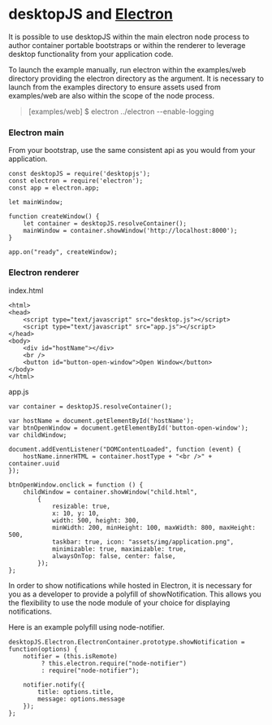 desktopJS and [Electron](https://electron.atom.io/ "Electron")
===============================================================

It is possible to use desktopJS within the main electron node process to author
container portable bootstraps or within the renderer to leverage desktop functionality
from your application code.

To launch the example manually, run electron within the examples/web directory providing
the electron directory as the argument. It is necessary to launch from the examples
directory to ensure assets used from examples/web are also within the scope of the
node process.

<blockquote>
   [examples/web] $ electron ../electron --enable-logging
</blockquote>

### Electron main

From your bootstrap, use the same consistent api as you would from your application.

```
const desktopJS = require('desktopjs');
const electron = require('electron');
const app = electron.app;

let mainWindow;

function createWindow() {
    let container = desktopJS.resolveContainer();
    mainWindow = container.showWindow('http://localhost:8000');
}

app.on("ready", createWindow);
```

### Electron renderer

index.html

```
<html>
<head>
    <script type="text/javascript" src="desktop.js"></script>
    <script type="text/javascript" src="app.js"></script>
</head>
<body>
    <div id="hostName"></div>
    <br />
    <button id="button-open-window">Open Window</button>
</body>
</html>
```

app.js

```
var container = desktopJS.resolveContainer();

var hostName = document.getElementById('hostName');
var btnOpenWindow = document.getElementById('button-open-window');
var childWindow;

document.addEventListener("DOMContentLoaded", function (event) {
	hostName.innerHTML = container.hostType + "<br />" + container.uuid
});

btnOpenWindow.onclick = function () {
	childWindow = container.showWindow("child.html",
		{
			resizable: true,
			x: 10, y: 10,
			width: 500, height: 300,
			minWidth: 200, minHeight: 100, maxWidth: 800, maxHeight: 500,
			taskbar: true, icon: "assets/img/application.png",
			minimizable: true, maximizable: true,
			alwaysOnTop: false, center: false,
		});
};
```

In order to show notifications while hosted in Electron, it is necessary for you as a
developer to provide a polyfill of showNotification.  This allows you the flexibility
to use the node module of your choice for displaying notifications. 

Here is an example polyfill using node-notifier.

```
desktopJS.Electron.ElectronContainer.prototype.showNotification = function(options) {
	notifier = (this.isRemote)
         ? this.electron.require("node-notifier")
         : require("node-notifier");

	notifier.notify({
		title: options.title,
		message: options.message
	});
};
```
